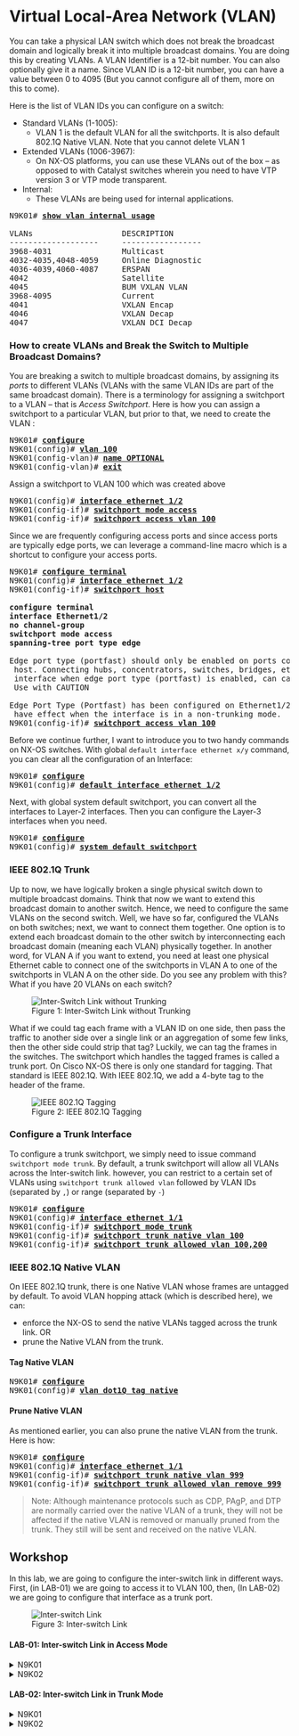 # Virtual Local-Area Network (VLAN)

You can take a physical LAN switch which does not break the broadcast domain and logically break it into multiple broadcast domains. You are doing this by creating VLANs. A VLAN Identifier is a 12-bit number. You can also optionally give it a name. Since VLAN ID is a 12-bit number, you can have a value between 0 to 4095 (But you cannot configure all of them, more on this to come).

Here is the list of VLAN IDs you can configure on a switch:

* Standard VLANs (1-1005):
  * VLAN 1 is the default VLAN for all the switchports. It is also default 802.1Q Native VLAN. Note that you cannot delete VLAN 1
* Extended VLANs (1006-3967):
  * On NX-OS platforms, you can use these VLANs out of the box – as opposed to with Catalyst switches wherein you need to have VTP version 3 or VTP mode transparent.
* Internal:
  * These VLANs are being used for internal applications.
<pre>
N9K01# <b><ins>show vlan internal usage</ins></b>

VLANs                   DESCRIPTION
-------------------     -----------------
3968-4031               Multicast
4032-4035,4048-4059     Online Diagnostic
4036-4039,4060-4087     ERSPAN
4042                    Satellite
4045                    BUM VXLAN VLAN
3968-4095               Current
4041                    VXLAN Encap
4046                    VXLAN Decap
4047                    VXLAN DCI Decap
</pre>

### How to create VLANs and Break the Switch to Multiple Broadcast Domains?

You are breaking a switch to multiple broadcast domains, by assigning its *ports* to different VLANs (VLANs with the same VLAN IDs are part of the same broadcast domain). There is a terminology for assigning a switchport to a VLAN – that is *Access Switchport*. Here is how you can assign a switchport to a particular VLAN, but prior to that, we need to create the VLAN :

<pre>
N9K01# <b><ins>configure</ins></b>
N9K01(config)# <b><ins>vlan 100</ins></b>
N9K01(config-vlan)# <b><ins>name OPTIONAL</ins></b>
N9K01(config-vlan)# <b><ins>exit</ins></b>
</pre>

Assign a switchport to VLAN 100 which was created above

<pre>
N9K01(config)# <b><ins>interface ethernet 1/2</ins></b>
N9K01(config-if)# <b><ins>switchport mode access</ins></b>
N9K01(config-if)# <b><ins>switchport access vlan 100</ins></b>
</pre>

Since we are frequently configuring access ports and since access ports are typically edge ports, we can leverage a command-line macro which is a shortcut to configure your access ports.

<pre>
N9K01# <b><ins>configure terminal</ins></b>
N9K01(config)# <b><ins>interface ethernet 1/2</ins></b>
N9K01(config-if)# <b><ins>switchport host</ins></b>
<b>
configure terminal
interface Ethernet1/2
no channel-group
switchport mode access
spanning-tree port type edge
</b>
Edge port type (portfast) should only be enabled on ports connected to a single
 host. Connecting hubs, concentrators, switches, bridges, etc...  to this
 interface when edge port type (portfast) is enabled, can cause temporary bridging loops.
 Use with CAUTION

Edge Port Type (Portfast) has been configured on Ethernet1/2 but will only
 have effect when the interface is in a non-trunking mode.
N9K01(config-if)# <b><ins>switchport access vlan 100</ins></b>
</pre>

Before we continue further, I want to introduce you to two handy commands on NX-OS switches. With global `default interface ethernet x/y` command, you can clear all the configuration of an Interface:

<pre>
N9K01# <b><ins>configure</ins></b>
N9K01(config)# <b><ins>default interface ethernet 1/2</ins></b>
</pre>

Next, with global system default switchport, you can convert all the interfaces to Layer-2 interfaces. Then you can configure the Layer-3 interfaces when you need.

<pre>
N9K01# <b><ins>configure</ins></b>
N9K01(config)# <b><ins>system default switchport</ins></b>
</pre>

### IEEE 802.1Q Trunk
Up to now, we have logically broken a single physical switch down to multiple broadcast domains. Think that now we want to extend this broadcast domain to another switch. Hence, we need to configure the same VLANs on the second switch. Well, we have so far, configured the VLANs on both switches; next, we want to connect them together. One option is to extend each broadcast domain to the other switch by interconnecting each broadcast domain (meaning each VLAN) physically together. In another word, for VLAN A if you want to extend, you need at least one physical Ethernet cable to connect one of the switchports in VLAN A to one of the switchports in VLAN A on the other side. Do you see any problem with this? What if you have 20 VLANs on each switch?

<figure>
  <img src="https://user-images.githubusercontent.com/31813625/235381319-fa6ca47d-93d8-4062-bffc-b12c2c011007.png" alt="Inter-Switch Link without Trunking">
  <figcaption>Figure 1: Inter-Switch Link without Trunking</figcaption>
</figure>

What if we could tag each frame with a VLAN ID on one side, then pass the traffic to another side over a single link or an aggregation of some few links, then the other side could strip that tag? Luckily, we can tag the frames in the switches. The switchport which handles the tagged frames is called a trunk port. On Cisco NX-OS there is only one standard for tagging. That standard is IEEE 802.1Q. With IEEE 802.1Q, we add a 4-byte tag to the header of the frame.

<figure>
  <img src="https://user-images.githubusercontent.com/31813625/235381364-2c26f1e8-f03f-433c-8987-cf581d316684.png" alt="IEEE 802.1Q Tagging">
  <figcaption>Figure 2: IEEE 802.1Q Tagging</figcaption>
</figure>


### Configure a Trunk Interface

To configure a trunk switchport, we simply need to issue command `switchport mode trunk`. By default, a trunk switchport will allow all VLANs across the Inter-switch link. however, you can restrict to a certain set of VLANs using `switchport trunk allowed vlan` followed by VLAN IDs (separated by `,`) or range (separated by `-`)

<pre>
N9K01# <b><ins>configure</ins></b>
N9K01(config)# <b><ins>interface ethernet 1/1</ins></b>
N9K01(config-if)# <b><ins>switchport mode trunk</ins></b>
N9K01(config-if)# <b><ins>switchport trunk native vlan 100</ins></b>
N9K01(config-if)# <b><ins>switchport trunk allowed vlan 100,200</ins></b>
</pre>

### IEEE 802.1Q Native VLAN

On IEEE 802.1Q trunk, there is one Native VLAN whose frames are untagged by default. To avoid VLAN hopping attack (which is described here), we can:
  * enforce the NX-OS to send the native VLANs tagged across the trunk link. OR
  * prune the Native VLAN from the trunk.

#### Tag Native VLAN

<pre>
N9K01# <b><ins>configure</ins></b>
N9K01(config)# <b><ins>vlan dot1Q tag native</ins></b>
</pre>

#### Prune Native VLAN

As mentioned earlier, you can also prune the native VLAN from the trunk. Here is how:

<pre>
N9K01# <b><ins>configure</ins></b>
N9K01(config)# <b><ins>interface ethernet 1/1</ins></b>
N9K01(config-if)# <b><ins>switchport trunk native vlan 999</ins></b>
N9K01(config-if)# <b><ins>switchport trunk allowed vlan remove 999</ins></b>
</pre>

> Note: Although maintenance protocols such as CDP, PAgP, and DTP are normally carried over the native VLAN of a trunk, they will not be affected if the native VLAN is removed or manually pruned from the trunk. They still will be sent and received on the native VLAN.

## Workshop

In this lab, we are going to configure the inter-switch link in different ways. First, (in LAB-01) we are going to access it to VLAN 100, then, (In LAB-02) we are going to configure that interface as a trunk port.

<figure>
  <img src="https://user-images.githubusercontent.com/31813625/235381534-ea8a1233-4614-44ab-914f-d97eccf61303.png" alt="Inter-switch Link">
  <figcaption>Figure 3: Inter-switch Link</figcaption>
</figure>


#### LAB-01: Inter-switch Link in Access Mode

<details>
 
<summary>N9K01</summary>

```elixir
vlan 100

interface Ethernet1/1
  switchport access vlan 100

interface Ethernet1/2
  switchport access vlan 100
  spanning-tree port type edge
```
</details>

<details>

<summary>N9K02</summary>

```elixir
vlan 100

interface Ethernet1/1
  switchport access vlan 100

interface Ethernet1/2
  switchport access vlan 100
  spanning-tree port type edge
```
</details>

#### LAB-02: Inter-switch Link in Trunk Mode


<details>
 
<summary>N9K01</summary>

```elixir
vlan 100

interface Ethernet1/1
  switchport mode trunk
  switchport trunk allowed vlan 100

interface Ethernet1/2
  switchport access vlan 100
  spanning-tree port type edge
```
</details>

<details>

<summary>N9K02</summary>

```elixir
vlan 100

interface Ethernet1/1
  switchport mode trunk
  switchport trunk allowed vlan 100

interface Ethernet1/2
  switchport access vlan 100
  spanning-tree port type edge
```
</details>
